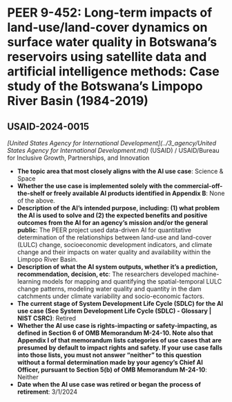 # PEER 9-452: Long-term impacts of land-use/land-cover dynamics on surface water quality in Botswana’s reservoirs using satellite data and artificial intelligence methods: Case study of the Botswana’s Limpopo River Basin (1984-2019)
## USAID-2024-0015
_[United States Agency for International Development](../3_agency/United States Agency for International Development.md)_ (USAID) / USAID/Bureau for Inclusive Growth, Partnerships, and Innovation


+ **The topic area that most closely aligns with the AI use case**: Science & Space
+ **Whether the use case is implemented solely with the commercial-off-the-shelf or freely available AI products identified in Appendix B**: None of the above.
+ **Description of the AI’s intended purpose, including: (1) what problem the AI is used to solve and (2) the expected benefits and positive outcomes from the AI for an agency’s mission and/or the general public**: The PEER project used data-driven AI for quantitative determination of the relationships between land-use and land-cover (LULC) change, socioeconomic development indicators, and climate change and their impacts on water quality and availability within the Limpopo River Basin.
+ **Description of what the AI system outputs, whether it’s a prediction, recommendation, decision, etc**: The researchers developed machine-learning models for mapping and quantifying the spatial-temporal LULC change patterns, modeling water quality and quantity in the dam catchments under climate variability and socio-economic factors.
+ **The current stage of System Development Life Cycle (SDLC) for the AI use case (See System Development Life Cycle (SDLC) - Glossary | NIST CSRC)**: Retired
+ **Whether the AI use case is rights-impacting or safety-impacting, as defined in Section 6 of OMB Memorandum M-24-10. Note also that Appendix I of that memorandum lists categories of use cases that are presumed by default to impact rights and safety. If your use case falls into those lists, you must not answer “neither” to this question without a formal determination made by your agency’s Chief AI Officer, pursuant to Section 5(b) of OMB Memorandum M-24-10**: Neither
+ **Date when the AI use case was retired or began the process of retirement**: 3/1/2024
